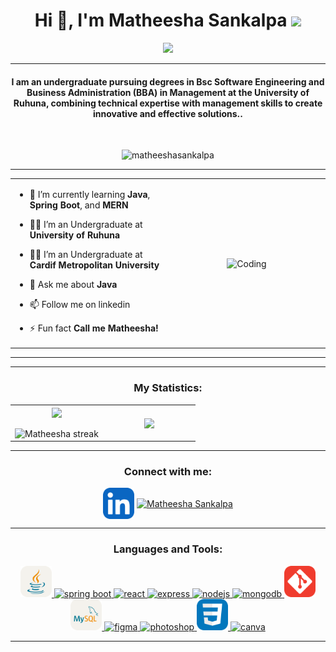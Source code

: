 <h1 align="center">Hi 👋, I'm Matheesha Sankalpa <img src="https://media.giphy.com/media/hvRJCLFzcasrR4ia7z/giphy.gif" width="35"></h1>
<p align="center">
  <a href="https://github.com/matheeshasankalpa"><img src="https://readme-typing-svg.herokuapp.com?lines=Software+Engineering+Student;Java+|+Spring+Boot+|+MERN+Enthusiast;Web+Developer;Always+learning+new+things&center=true&width=500&height=50"></a>
</p>
<hr/>
<h4 align="center">I am an undergraduate pursuing degrees in Bsc Software Engineering and Business Administration (BBA) in Management at the University of Ruhuna, combining technical expertise with management skills to create innovative and effective solutions..</h4>
<br>
<p align="center"> <img src="https://komarev.com/ghpvc/?username=matheeshasankalpa&label=Profile%20views&color=0e75b6&style=plastic" alt="matheeshasankalpa" /> </p>

-----------------------------------------------------------------------------------------------------------------------------------------------------------------------------------------------



<table align="center">
<tr border="none">
<td width="50%" align="left">
  
- 🌱 I’m currently learning **Java**, **Spring Boot**, and **MERN**
  
- 🧑‍🎓 I’m an Undergraduate at **University of Ruhuna**
- 🧑‍🎓 I’m an Undergraduate at **Cardif Metropolitan University** 

- 💬 Ask me about **Java**

- 📫 Follow me on linkedin

- ⚡ Fun fact **Call me Matheesha!**
</td>
<td width="50%" align="center">
  <img align="center" alt="Coding" width="450" src="https://repository-images.githubusercontent.com/588181932/e36ec678-7984-4cdd-8e4c-a3932772ff8e">
</td>
</tr>
</table>

---------------------------------------------------------------------------------------------------------------------------
---------------------------------------------------------------------------------------------------------------------------

<h3 align="center">My Statistics:</h3>
<p align="center">
<table align="center">
<tr border="none">
<td width="50%" align="center">
  <img align="center" src="https://github-readme-stats.vercel.app/api?username=matheeshasankalpa&theme=dark&show_icons=true&count_private=true" />
  <br></br>
  <img title="🔥 Get streak stats for your profile at git.io/streak-stats" alt="Matheesha streak" src="https://github-readme-streak-stats.herokuapp.com/?user=matheeshasankalpa&theme=dark&hide_border=false" /> 
</td>
<td width="50%" align="center">
  <img align="center" src="https://github-readme-stats.anuraghazra1.vercel.app/api/top-langs/?username=matheeshasankalpa&theme=dark&hide_border=false&no-bg=true&no-frame=true&langs_count=10"/>
</td>
</tr>
</table>

---

<h3 align="center">Connect with me:</h3>
<p align="center">
  <a href="https://www.linkedin.com/in/matheesha-sankalpa" target="blank"><img align="center" src="https://github.com/tandpfun/skill-icons/blob/main/icons/LinkedIn.svg" alt="Matheesha Sankalpa" height="50" width="50" /></a>
  <a href="https://stackoverflow.com/users/your-stackoverflow-user-id" target="blank"><img align="center" src="https://raw.githubusercontent.com/rahuldkjain/github-profile-readme-generator/master/src/images/icons/Social/stack-overflow.svg" alt="Matheesha Sankalpa" height="50" width="50" /></a>
</p>

---

<h3 align="center">Languages and Tools:</h3>
<p align="center">
  <a href="https://www.java.com" target="_blank" rel="noreferrer"> <img src="https://github.com/tandpfun/skill-icons/blob/main/icons/Java-Light.svg" alt="java" width="50" height="50"/> </a>
  <a href="https://spring.io/projects/spring-boot" target="_blank" rel="noreferrer"> <img src="https://upload.wikimedia.org/wikipedia/commons/7/79/Spring_Boot.svg" alt="spring boot" width="50" height="50"/> </a>
  <a href="https://reactjs.org/" target="_blank" rel="noreferrer"> <img src="https://github.com/Scar1109/skill-icons/blob/main/icons/React-Light.svg" alt="react" width="50" height="50"/> </a>
  <a href="https://expressjs.com" target="_blank" rel="noreferrer"> <img src="https://github.com/Scar1109/skill-icons/blob/main/icons/ExpressJS-Light.svg" alt="express" width="50" height="50"/> </a>
  <a href="https://nodejs.org" target="_blank" rel="noreferrer"> <img src="https://github.com/Scar1109/skill-icons/blob/main/icons/NodeJS-Light.svg" alt="nodejs" width="50" height="50"/> </a>
  <a href="https://www.mongodb.com/" target="_blank" rel="noreferrer"> <img src="https://github.com/Scar1109/skill-icons/blob/main/icons/MongoDB.svg" alt="mongodb" width="50" height="50"/> </a>
  <a href="https://git-scm.com/" target="_blank" rel="noreferrer"> <img src="https://github.com/tandpfun/skill-icons/blob/main/icons/Git.svg" alt="git" width="50" height="50"/> </a>
  <a href="https://www.mysql.com/" target="_blank" rel="noreferrer"> <img src="https://github.com/tandpfun/skill-icons/blob/main/icons/MySQL-Light.svg" alt="mysql" width="50" height="50"/> </a>
  <a href="https://www.figma.com/" target="_blank" rel="noreferrer"> <img src="https://github.com/Scar1109/skill-icons/blob/main/icons/Figma-Light.svg" alt="figma" width="50" height="50"/> </a>
  <a href="https://www.photoshop.com/en" target="_blank" rel="noreferrer"> <img src="https://github.com/Scar1109/skill-icons/blob/Scar1109/icons/Photoshop.svg" alt="photoshop" width="50" height="50"/> </a>
  <a href="https://www.w3schools.com/css/" target="_blank" rel="noreferrer"> <img src="https://github.com/tandpfun/skill-icons/blob/main/icons/CSS.svg" alt="css3" width="50" height="50"/> </a>
  <a href="https://www.canva.com/" target="_blank" rel="noreferrer"> <img src="https://upload.wikimedia.org/wikipedia/commons/3/35/Canva_Logo.svg" alt="canva" width="50" height="50"/> 
</a>

</p>

---

